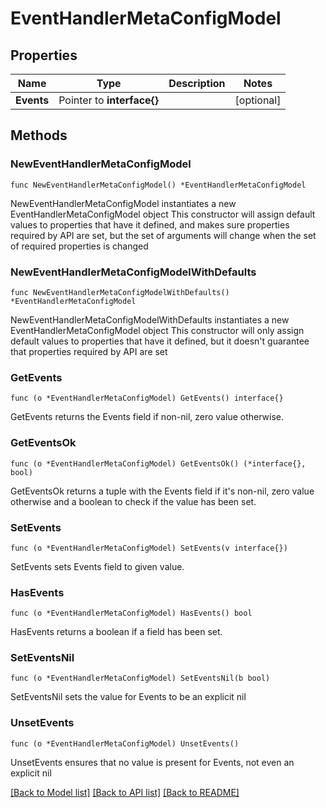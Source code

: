 # EventHandlerMetaConfigModel

## Properties

Name | Type | Description | Notes
------------ | ------------- | ------------- | -------------
**Events** | Pointer to **interface{}** |  | [optional] 

## Methods

### NewEventHandlerMetaConfigModel

`func NewEventHandlerMetaConfigModel() *EventHandlerMetaConfigModel`

NewEventHandlerMetaConfigModel instantiates a new EventHandlerMetaConfigModel object
This constructor will assign default values to properties that have it defined,
and makes sure properties required by API are set, but the set of arguments
will change when the set of required properties is changed

### NewEventHandlerMetaConfigModelWithDefaults

`func NewEventHandlerMetaConfigModelWithDefaults() *EventHandlerMetaConfigModel`

NewEventHandlerMetaConfigModelWithDefaults instantiates a new EventHandlerMetaConfigModel object
This constructor will only assign default values to properties that have it defined,
but it doesn't guarantee that properties required by API are set

### GetEvents

`func (o *EventHandlerMetaConfigModel) GetEvents() interface{}`

GetEvents returns the Events field if non-nil, zero value otherwise.

### GetEventsOk

`func (o *EventHandlerMetaConfigModel) GetEventsOk() (*interface{}, bool)`

GetEventsOk returns a tuple with the Events field if it's non-nil, zero value otherwise
and a boolean to check if the value has been set.

### SetEvents

`func (o *EventHandlerMetaConfigModel) SetEvents(v interface{})`

SetEvents sets Events field to given value.

### HasEvents

`func (o *EventHandlerMetaConfigModel) HasEvents() bool`

HasEvents returns a boolean if a field has been set.

### SetEventsNil

`func (o *EventHandlerMetaConfigModel) SetEventsNil(b bool)`

 SetEventsNil sets the value for Events to be an explicit nil

### UnsetEvents
`func (o *EventHandlerMetaConfigModel) UnsetEvents()`

UnsetEvents ensures that no value is present for Events, not even an explicit nil

[[Back to Model list]](../README.md#documentation-for-models) [[Back to API list]](../README.md#documentation-for-api-endpoints) [[Back to README]](../README.md)


